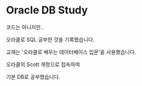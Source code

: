 <h1>Oracle DB Study</h1>

  코드는 아니지만.. 
  
  오라클로 SQL 공부한 것을 기록했습니다.

  교재는 '오라클로 배우는 데이터베이스 입문'을 사용했습니다.

  
  오라클의 Scott 계정으로 접속하여   
  
  기본 DB로 공부했습니다.
